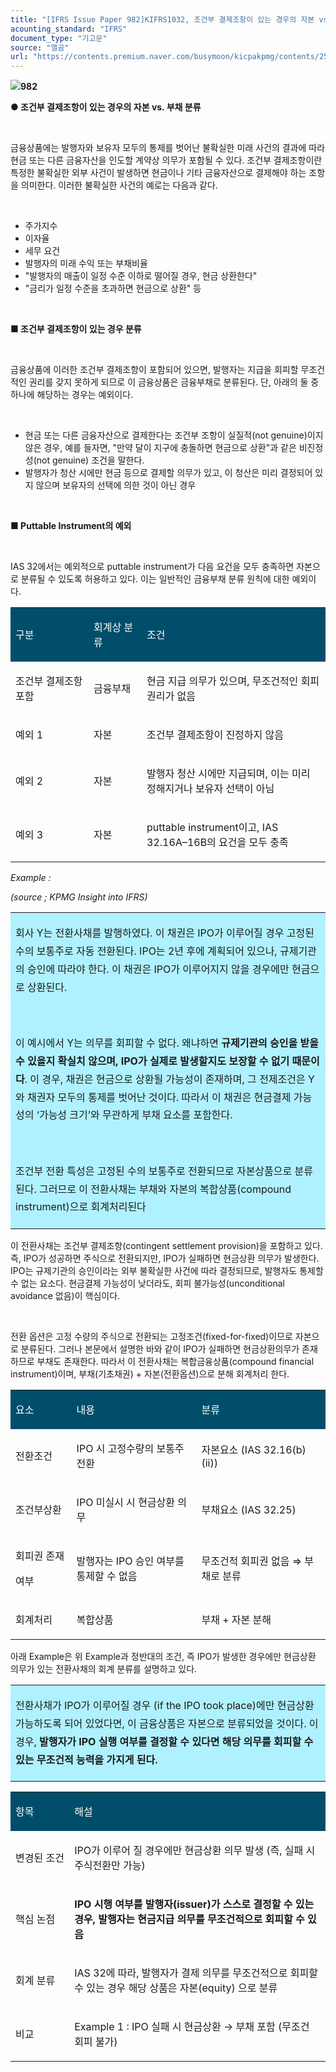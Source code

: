 ```yaml
---
title: "[IFRS Issue Paper 982]KIFRS1032, 조건부 결제조항이 있는 경우의 자본 vs. 부채 분류"
acounting_standard: "IFRS"
document_type: "기고문"
source: "엘곰"
url: "https://contents.premium.naver.com/busymoon/kicpakpmg/contents/250801204603784wa"
---
```

![](https://n2.news.naver.com/l.gif?type=content)**982**

**● 조건부 결제조항이 있는 경우의 자본 vs. 부채 분류**

**​**

금융상품에는 발행자와 보유자 모두의 통제를 벗어난 불확실한 미래 사건의 결과에 따라 현금 또는 다른 금융자산을 인도할 계약상 의무가 포함될 수 있다. 조건부 결제조항이란 특정한 불확실한 외부 사건이 발생하면 현금이나 기타 금융자산으로 결제해야 하는 조항을 의미한다. 이러한 불확실한 사건의 예로는 다음과 같다.

​

- 주가지수
- 이자율
- 세무 요건
- 발행자의 미래 수익 또는 부채비율
- "발행자의 매출이 일정 수준 이하로 떨어질 경우, 현금 상환한다"
- "금리가 일정 수준을 초과하면 현금으로 상환" 등

​

**■ 조건부 결제조항이 있는 경우 분류**

​

금융상품에 이러한 조건부 결제조항이 포함되어 있으면, 발행자는 지급을 회피할 무조건적인 권리를 갖지 못하게 되므로 이 금융상품은 금융부채로 분류된다. 단, 아래의 둘 중 하나에 해당하는 경우는 예외이다.

​

- 현금 또는 다른 금융자산으로 결제한다는 조건부 조항이 실질적(not genuine)이지 않은 경우, 예를 들자면, "만약 달이 지구에 충돌하면 현금으로 상환"과 같은 비진정성(not genuine) 조건을 말한다.
- 발행자가 청산 시에만 현금 등으로 결제할 의무가 있고, 이 청산은 미리 결정되어 있지 않으며 보유자의 선택에 의한 것이 아닌 경우

**​**

**■ Puttable Instrument의 예외**

**​**

IAS 32에서는 예외적으로 puttable instrument가 다음 요건을 모두 충족하면 자본으로 분류될 수 있도록 허용하고 있다. 이는 일반적인 금융부채 분류 원칙에 대한 예외이다.

<table style=""><tbody><tr><td colspan="1" rowspan="1" style="width: 24.81%; height: 40.0px;  background-color: #004e6a;"><div><p style=""><span style="color:#ffffff;">구분</span></p></div></td><td colspan="1" rowspan="1" style="width: 16.87%; height: 40.0px;  background-color: #004e6a;"><div><p style=""><span style="color:#ffffff;">회계상 분류</span></p></div></td><td colspan="1" rowspan="1" style="width: 58.32%; height: 40.0px;  background-color: #004e6a;"><div><p style=""><span style="color:#ffffff;">조건</span></p></div></td></tr><tr><td colspan="1" rowspan="1" style="width: 24.81%; height: 40.0px;  "><div><p style=""><span style="">조건부 결제조항 포함</span></p></div></td><td colspan="1" rowspan="1" style="width: 16.87%; height: 40.0px;  "><div><p style=""><span style="">금융부채</span></p></div></td><td colspan="1" rowspan="1" style="width: 58.32%; height: 40.0px;  "><div><p style=""><span style="">현금 지급 의무가 있으며, 무조건적인 회피 권리가 없음</span></p></div></td></tr><tr><td colspan="1" rowspan="1" style="width: 24.81%; height: 40.0px;  "><div><p style=""><span style="">예외 1</span></p></div></td><td colspan="1" rowspan="1" style="width: 16.87%; height: 40.0px;  "><div><p style=""><span style="">자본</span></p></div></td><td colspan="1" rowspan="1" style="width: 58.32%; height: 40.0px;  "><div><p style=""><span style="">조건부 결제조항이 진정하지 않음</span></p></div></td></tr><tr><td colspan="1" rowspan="1" style="width: 24.81%; height: 40.0px;  "><div><p style=""><span style="">예외 2</span></p></div></td><td colspan="1" rowspan="1" style="width: 16.87%; height: 40.0px;  "><div><p style=""><span style="">자본</span></p></div></td><td colspan="1" rowspan="1" style="width: 58.32%; height: 40.0px;  "><div><p style=""><span style="">발행자 청산 시에만 지급되며, 이는 미리 정해지거나 보유자 선택이 아님</span></p></div></td></tr><tr><td colspan="1" rowspan="1" style="width: 24.81%; height: 40.0px;  "><div><p style=""><span style="">예외 3</span></p></div></td><td colspan="1" rowspan="1" style="width: 16.87%; height: 40.0px;  "><div><p style=""><span style="">자본</span></p></div></td><td colspan="1" rowspan="1" style="width: 58.32%; height: 40.0px;  "><div><p style=""><span style="">puttable instrument이고, IAS 32.16A–16B의 요건을 모두 충족</span></p></div></td></tr></tbody></table>

*Example :*

*(source ; KPMG Insight into IFRS)*

<table style=""><tbody><tr><td colspan="3" rowspan="1" style="width: 100.0%; height: 96.0px;  background-color: #b0f1ff;"><div><p style="line-height:1.8;"><span style="">회사 Y는 전환사채를 발행하였다. 이 채권은 IPO가 이루어질 경우 고정된 수의 보통주로 자동 전환된다. IPO는 2년 후에 계획되어 있으나, 규제기관의 승인에 따라야 한다. 이 채권은 IPO가 이루어지지 않을 경우에만 현금으로 상환된다.</span></p></div><div><p style="line-height:1.8;"><span style="">​</span></p></div><div><p style="line-height:1.8;"><span style="">이 예시에서 Y는 의무를 회피할 수 없다. 왜냐하면 </span><span style=""><b>규제기관의 승인을 받을 수 있을지 확실치 않으며, IPO가 실제로 발생할지도 보장할 수 없기 때문이다</b></span><span style="">. 이 경우, 채권은 현금으로 상환될 가능성이 존재하며, 그 전제조건은 Y와 채권자 모두의 통제를 벗어난 것이다. 따라서 이 채권은 현금결제 가능성의 ‘가능성 크기’와 무관하게 부채 요소를 포함한다.</span></p></div><div><p style="line-height:1.8;"><span style="">​</span></p></div><div><p style="line-height:1.8;"><span style="">조건부 전환 특성은 고정된 수의 보통주로 전환되므로 자본상품으로 분류된다. 그러므로 이 전환사채는 부채와 자본의 복합상품(compound instrument)으로 회계처리된다</span></p></div></td></tr></tbody></table>

이 전환사채는 조건부 결제조항(contingent settlement provision)을 포함하고 있다. 즉, IPO가 성공하면 주식으로 전환되지만, IPO가 실패하면 현금상환 의무가 발생한다. IPO는 규제기관의 승인이라는 외부 불확실한 사건에 따라 결정되므로, 발행자도 통제할 수 없는 요소다. 현금결제 가능성이 낮더라도, 회피 불가능성(unconditional avoidance 없음)이 핵심이다.

​

전환 옵션은 고정 수량의 주식으로 전환되는 고정조건(fixed-for-fixed)이므로 자본으로 분류된다. 그러나 본문에서 설명한 바와 같이 IPO가 실패하면 현금상환의무가 존재하므로 부채도 존재한다. 따라서 이 전환사채는 복합금융상품(compound financial instrument)이며, 부채(기초채권) + 자본(전환옵션)으로 분해 회계처리 한다.

<table style=""><tbody><tr><td colspan="1" rowspan="1" style="width: 19.37%; height: 40.0px;  background-color: #004e6a;"><div><p style=""><span style="color:#ffffff;">요소</span></p></div></td><td colspan="1" rowspan="1" style="width: 39.65%; height: 40.0px;  background-color: #004e6a;"><div><p style=""><span style="color:#ffffff;">내용</span></p></div></td><td colspan="1" rowspan="1" style="width: 40.98%; height: 40.0px;  background-color: #004e6a;"><div><p style=""><span style="color:#ffffff;">분류</span></p></div></td></tr><tr><td colspan="1" rowspan="1" style="width: 19.37%; height: 40.0px;  "><div><p style=""><span style="">전환조건</span></p></div></td><td colspan="1" rowspan="1" style="width: 39.65%; height: 40.0px;  "><div><p style=""><span style="">IPO 시 고정수량의 보통주 전환</span></p></div></td><td colspan="1" rowspan="1" style="width: 40.98%; height: 40.0px;  "><div><p style=""><span style="">자본요소 (IAS 32.16(b)(ii))</span></p></div></td></tr><tr><td colspan="1" rowspan="1" style="width: 19.37%; height: 40.0px;  "><div><p style=""><span style="">조건부상환</span></p></div></td><td colspan="1" rowspan="1" style="width: 39.65%; height: 40.0px;  "><div><p style=""><span style="">IPO 미실시 시 현금상환 의무</span></p></div></td><td colspan="1" rowspan="1" style="width: 40.98%; height: 40.0px;  "><div><p style=""><span style="">부채요소 (IAS 32.25)</span></p></div></td></tr><tr><td colspan="1" rowspan="1" style="width: 19.37%; height: 40.0px;  "><div><p style=""><span style="">회피권 존재</span></p></div><div><p style=""><span style="">여부</span></p></div></td><td colspan="1" rowspan="1" style="width: 39.65%; height: 40.0px;  "><div><p style=""><span style="">발행자는 IPO 승인 여부를 통제할 수 없음</span></p></div></td><td colspan="1" rowspan="1" style="width: 40.98%; height: 40.0px;  "><div><p style=""><span style="">무조건적 회피권 없음 ⇒ 부채로 분류</span></p></div></td></tr><tr><td colspan="1" rowspan="1" style="width: 19.37%; height: 40.0px;  "><div><p style=""><span style="">회계처리</span></p></div></td><td colspan="1" rowspan="1" style="width: 39.65%; height: 40.0px;  "><div><p style=""><span style="">복합상품</span></p></div></td><td colspan="1" rowspan="1" style="width: 40.98%; height: 40.0px;  "><div><p style=""><span style="">부채 + 자본 분해</span></p></div></td></tr></tbody></table>

아래 Example은 위 Example과 정반대의 조건, 즉 IPO가 발생한 경우에만 현금상환 의무가 있는 전환사채의 회계 분류를 설명하고 있다.

<table style=""><tbody><tr><td colspan="3" rowspan="1" style="width: 100.0%; height: 66.0px;  background-color: #b0f1ff;"><div><p style="line-height:1.8;"><span style="">전환사채가 IPO가 이루어질 경우 (if the IPO took place)에만 현금상환 가능하도록 되어 있었다면, 이 금융상품은 자본으로 분류되었을 것이다. 이 경우, </span><span style=""><b>발행자가 IPO 실행 여부를 결정할 수 있다면 해당 의무를 회피할 수 있는 무조건적 능력을 가지게 된다.</b></span></p></div></td></tr></tbody></table>

<table style=""><tbody><tr><td colspan="1" rowspan="1" style="width: 18.68%; height: 40.0px;  background-color: #004e6a;"><div><p style=""><span style="color:#ffffff;">항목</span></p></div></td><td colspan="1" rowspan="1" style="width: 81.32%; height: 40.0px;  background-color: #004e6a;"><div><p style=""><span style="color:#ffffff;">해설</span></p></div></td></tr><tr><td colspan="1" rowspan="1" style="width: 18.68%; height: 40.0px;  "><div><p style=""><span style="">변경된 조건</span></p></div></td><td colspan="1" rowspan="1" style="width: 81.32%; height: 40.0px;  "><div><p style=""><span style="">IPO가 이루어 질 경우에만 현금상환 의무 발생 (즉, 실패 시 주식전환만 가능)</span></p></div></td></tr><tr><td colspan="1" rowspan="1" style="width: 18.68%; height: 40.0px;  "><div><p style=""><span style="">핵심 논점</span></p></div></td><td colspan="1" rowspan="1" style="width: 81.32%; height: 40.0px;  "><div><p style=""><span style=""><b>IPO 시행 여부를 발행자(issuer)가 스스로 결정할 수 있는 경우, 발행자는 현금지급 의무를 무조건적으로 회피할 수 있음</b></span></p></div></td></tr><tr><td colspan="1" rowspan="1" style="width: 18.68%; height: 40.0px;  "><div><p style=""><span style="">회계 분류</span></p></div></td><td colspan="1" rowspan="1" style="width: 81.32%; height: 40.0px;  "><div><p style=""><span style="">IAS 32에 따라, 발행자가 결제 의무를 </span><span style="">무조건적으로 회피할 수 있는 경우</span><span style=""> 해당 상품은 </span><span style="">자본(equity)</span><span style=""> 으로 분류</span></p></div></td></tr><tr><td colspan="1" rowspan="1" style="width: 18.68%; height: 40.0px;  "><div><p style=""><span style="">비교</span></p></div></td><td colspan="1" rowspan="1" style="width: 81.32%; height: 40.0px;  "><div><p style=""><span style="">Example 1 : IPO 실패 시 현금상환 → 부채 포함 (무조건 회피 불가)</span></p></div></td></tr></tbody></table>

​
